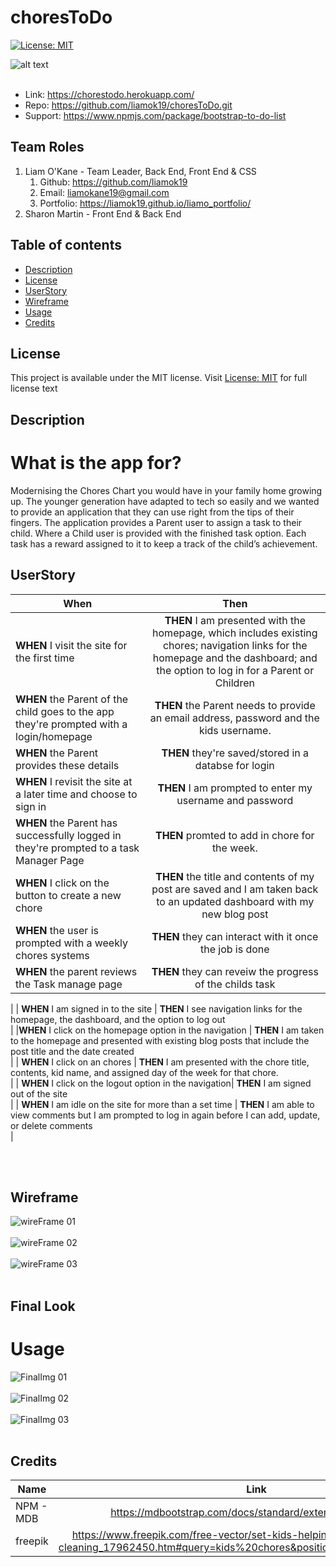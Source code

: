 # choresToDo
[![License: MIT](https://img.shields.io/apm/l/vim-mode?color=orange&style=for-the-badge.svg)](https://opensource.org/licenses/MIT)


![alt text](./public/images/Page_title.png) <br><br>

- Link: https://chorestodo.herokuapp.com/
- Repo: https://github.com/liamok19/choresToDo.git
- Support: https://www.npmjs.com/package/bootstrap-to-do-list

## Team Roles
1. Liam O'Kane - Team Leader, Back End, Front End & CSS   
    1. Github: https://github.com/liamok19
    2. Email: liamokane19@gmail.com
    3. Portfolio: https://liamok19.github.io/liamo_portfolio/
2. Sharon Martin - Front End & Back End

## Table of contents
- [Description](#description)
- [License](#license)
- [UserStory](#userstory)
- [Wireframe](#wireframe)
- [Usage](#usage)
- [Credits](#credits)

## License
This project is available under the MIT license. Visit [License: MIT](https://opensource.org/licenses/MIT) for full license text

## Description
# What is the app for?
Modernising the Chores Chart you would have in your family home growing up. 
The younger generation have adapted to tech so easily and we wanted to provide an application that they can use right from the tips of their fingers. 
The application provides a Parent user to assign a task to their child. Where a Child user is provided with the finished task option. Each task has a reward assigned to it to keep a track of the child’s achievement. 

## UserStory
| When | Then | 
| ------------- |:-------------:| 
|**WHEN**  I visit the site for the first time | **THEN** I am presented with the homepage, which includes existing chores; navigation links for the homepage and the dashboard; and the option to log in for a Parent or Children|
|**WHEN**  the Parent  of the child goes to the app they're prompted with a login/homepage   | **THEN** the Parent needs to provide an email address, password and the kids username. |
|**WHEN**  the Parent provides these details |  **THEN** they're saved/stored in a databse for login |
| **WHEN**  I revisit the site at a later time and choose to sign in | **THEN** I am prompted to enter my username and password	|
| **WHEN**  the Parent has successfully logged in they're prompted to a task Manager Page | **THEN** promted to add in chore for the week.|
|**WHEN** I click on the button to create a new chore  | **THEN** the title and contents of my post are saved and I am taken back to an updated dashboard with my new blog post |
| **WHEN**  the user is prompted with a weekly chores systems |**THEN** they can interact with it once the job is done |
| **WHEN** the parent reviews the Task manage page | **THEN** they can reveiw the progress of the childs task	
 |
| **WHEN**  I am signed in to the site					| **THEN** I see navigation links for the homepage, the dashboard, and the option to log out	
 |
|**WHEN**  I click on the homepage option in the navigation | **THEN** I am taken to the homepage and presented with existing blog posts that include the post title and the date created	
 |
| **WHEN**  I click on an chores | **THEN** I am presented with the chore title, contents, kid name, and assigned day of the week for that chore. 			
 |
| **WHEN**  I click on the logout option in the navigation| **THEN** I am signed out of the site					
 |
| **WHEN**  I am idle on the site for more than a set time | **THEN** I am able to view comments but I am prompted to log in again before I can add, update, or delete comments			
 |					
	
		
<br><br>

## Wireframe
![wireFrame 01](./public/images/wireframe_01.png) <br><br>
![wireFrame 02](./public/images/wireframe_02.png) <br><br>
![wireFrame 03](./public/images/wireframe_03.png) <br><br>


## Final Look
# Usage
![FinalImg 01](./public/images/homepage_final.png) <br><br>
![FinalImg 02](./public/images/childpage_final.png) <br><br>
![FinalImg 03](./public/images/parentpage_final.png) <br><br>

## Credits
| Name | Link | 
| ------------- |:-------------:| 
| NPM - MDB | https://mdbootstrap.com/docs/standard/extended/to-do-list/  |
| freepik | https://www.freepik.com/free-vector/set-kids-helping-parents-with-home-cleaning_17962450.htm#query=kids%20chores&position=28&from_view=keyword | 


